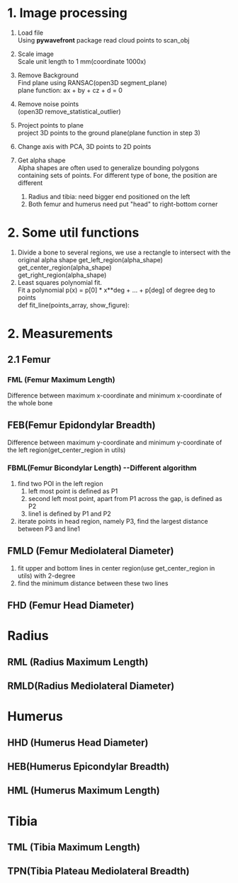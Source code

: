 # 1. Image processing
1. Load file \
   Using **pywavefront** package read cloud points to scan\_obj

1. Scale image\
   Scale unit length to 1 mm(coordinate 1000x)

1. Remove Background \
   Find plane using RANSAC(open3D segment_plane)\
   plane function: ax + by + cz + d = 0 

1. Remove noise points \
   (open3D remove_statistical_outlier)

1.  Project points to plane \
    project 3D points to the ground plane(plane function in step 3)

1. Change axis with PCA, 3D points to 2D points

1. Get alpha shape \
   Alpha shapes are often used to generalize bounding polygons containing sets of points.
   For different type of bone, the position are different
   1. Radius and tibia: need bigger end positioned on the left
   1. Both femur and humerus need put "head" to right-bottom corner
  
# 2. Some util functions
1. Divide a bone to several regions, we use a rectangle to intersect with the original alpha shape
    get_left_region(alpha_shape)\
    get_center_region(alpha_shape)\
    get_right_region(alpha_shape)
1. Least squares polynomial fit.\
    Fit a polynomial p(x) = p[0] * x**deg + ... + p[deg] of degree deg to points\
    def fit_line(points_array, show_figure):
 
      
# 2. Measurements
## 2.1 Femur
### FML (Femur Maximum Length)
Difference between maximum x-coordinate and minimum x-coordinate of the whole bone

## FEB(Femur Epidondylar Breadth)
Difference between maximum y-coordinate and minimum y-coordinate of the left region(get_center_region in utils)

### FBML(Femur Bicondylar Length) **--Different algorithm**
1. find two POI in the left region
    1. left most point is defined as P1
    1. second left most point,  apart from P1 across the gap, is defined as P2
    1. line1 is defined by P1 and P2
1. iterate points in head region, namely P3, find the largest distance between P3 and line1

## FMLD (Femur Mediolateral Diameter)
1. fit upper and bottom lines in center region(use get_center_region in utils) with 2-degree
1. find the minimum distance between these two lines 

## FHD (Femur Head Diameter)



# Radius
## RML (Radius Maximum Length)
## RMLD(Radius Mediolateral Diameter)

# Humerus
## HHD (Humerus Head Diameter)
## HEB(Humerus Epicondylar Breadth)
## HML (Humerus Maximum Length)

# Tibia
## TML (Tibia Maximum Length)
## TPN(Tibia Plateau Mediolateral Breadth)